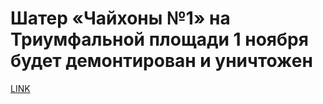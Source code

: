 # Шатер «Чайхоны №1» на Триумфальной площади 1 ноября будет демонтирован и уничтожен



[LINK](https://varlamov.ru/878390.html)